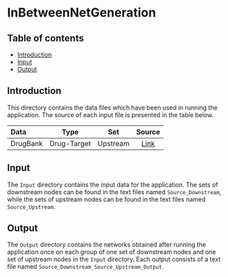 # InBetweenNetGeneration

## Table of contents

* [Introduction](#introduction)
* [Input](#input)
* [Output](#output)

## Introduction

This directory contains the data files which have been used in running the application. The source of each input file is presented in the table below.

Data | Type | Set | Source
:--- | :---: | :---: | :---:
DrugBank | Drug-Target | Upstream | [Link](https://doi.org/10.1093/nar/gkx1037)

## Input

The ``Input`` directory contains the input data for the application. The sets of downstream nodes can be found in the text files named ``Source_Downstream``, while the sets of upstream nodes can be found in the text files named ``Source_Upstream``.

## Output

The ``Output`` directory contains the networks obtained after running the application once on each group of one set of downstream nodes and one set of upstream nodes in the ``Input`` directory. Each output consists of a text file named ``Source_Downstream_Source_Upstream_Output``.
